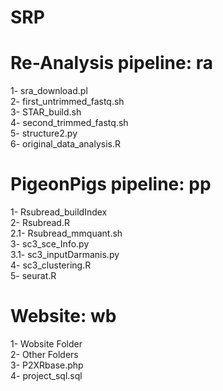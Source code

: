 # SRP


# Re-Analysis pipeline: ra
1- sra_download.pl \
2- first_untrimmed_fastq.sh \
3- STAR_build.sh \
4- second_trimmed_fastq.sh \
5- structure2.py\
6- original_data_analysis.R

# PigeonPigs pipeline: pp 
1- Rsubread_buildIndex \
2- Rsubread.R \
2.1- Rsubread_mmquant.sh  
3- sc3_sce_Info.py \
3.1- sc3_inputDarmanis.py \
4- sc3_clustering.R \
5- seurat.R

# Website: wb
1- Wobsite Folder\
2- Other Folders \
3- P2XRbase.php \
4- project_sql.sql 

